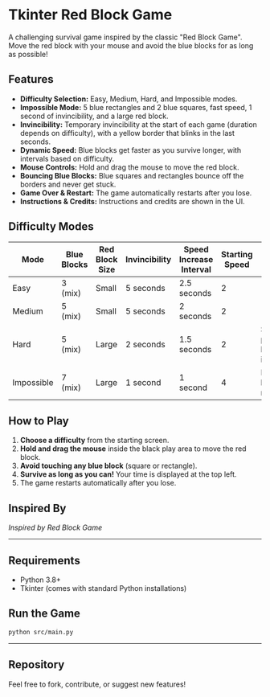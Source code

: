 # Tkinter Red Block Game

A challenging survival game inspired by the classic "Red Block Game".  
Move the red block with your mouse and avoid the blue blocks for as long as possible!

## Features

- **Difficulty Selection:** Easy, Medium, Hard, and Impossible modes.
- **Impossible Mode:** 5 blue rectangles and 2 blue squares, fast speed, 1 second of invincibility, and a large red block.
- **Invincibility:** Temporary invincibility at the start of each game (duration depends on difficulty), with a yellow border that blinks in the last seconds.
- **Dynamic Speed:** Blue blocks get faster as you survive longer, with intervals based on difficulty.
- **Mouse Controls:** Hold and drag the mouse to move the red block.
- **Bouncing Blue Blocks:** Blue squares and rectangles bounce off the borders and never get stuck.
- **Game Over & Restart:** The game automatically restarts after you lose.
- **Instructions & Credits:** Instructions and credits are shown in the UI.

## Difficulty Modes

| Mode        | Blue Blocks         | Red Block Size | Invincibility | Speed Increase Interval | Starting Speed | Notes                      |
|-------------|---------------------|---------------|---------------|------------------------|---------------|-------------------------------|
| Easy        | 3 (mix)             | Small         | 5 seconds     | 2.5 seconds            | 2             |                               |
| Medium      | 5 (mix)             | Small         | 5 seconds     | 2 seconds              | 2             |                               |
| Hard        | 5 (mix)             | Large         | 2 seconds     | 1.5 seconds            | 2             |Size of player block increased |
| Impossible  | 7 (mix)             | Large         | 1 second      | 1 second               | 4             | Most blocks are rectangles    |

## How to Play

1. **Choose a difficulty** from the starting screen.
2. **Hold and drag the mouse** inside the black play area to move the red block.
3. **Avoid touching any blue block** (square or rectangle).
4. **Survive as long as you can!** Your time is displayed at the top left.
5. The game restarts automatically after you lose.

## Inspired By

*Inspired by Red Block Game*

---

## Requirements

- Python 3.8+
- Tkinter (comes with standard Python installations)

## Run the Game

```sh
python src/main.py
```

---

## Repository

Feel free to fork, contribute, or suggest new features!
